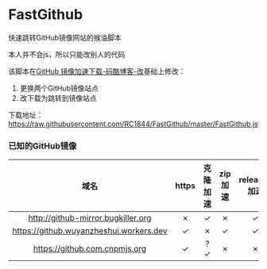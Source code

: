 # FastGithub
快速跳转GitHub镜像网站的猴油脚本

本人并不会js，所以只能改别人的代码

该脚本在[GitHub 镜像加速下载-码酷博客-改](https://greasyfork.org/zh-CN/scripts/391911-github-%E9%95%9C%E5%83%8F%E5%8A%A0%E9%80%9F%E4%B8%8B%E8%BD%BD-%E7%A0%81%E9%85%B7%E5%8D%9A%E5%AE%A2-%E6%94%B9)基础上修改：
1. 更换两个GitHub镜像站点
2. 改下载为跳转到镜像站点

下载地址：https://raw.githubusercontent.com/RC1844/FastGithub/master/FastGithub.js

### 已知的GitHub镜像
|域名|https|克隆加速|zip加速|releases加速
|:---:|:----------:|:--------:|:---------:|:---------:|
|http://github-mirror.bugkiller.org|✗|✓|✗|✓
|https://github.wuyanzheshui.workers.dev|✓|✗|✓|✓
|https://github.com.cnpmjs.org|✓|?✓|✗|✗